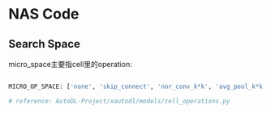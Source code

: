 # NAS Code

## Search Space

micro_space主要指cell里的operation:   
```python

MICRO_OP_SPACE: ['none', 'skip_connect', 'nor_conv_k*k', 'avg_pool_k*k', 'max_pool_k*k', 'dua_spec_k*k', 'dil_spec_k*k']

# reference: AutoDL-Project/xautodl/models/cell_operations.py
```




## 
